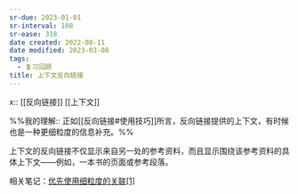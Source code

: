 ```yaml
---
sr-due: 2023-01-01
sr-interval: 108
sr-ease: 318
date created: 2022-08-11
date modified: 2023-03-08
tags:
  - 复习回顾
title: 上下文反向链接
---
```


x:: [[反向链接]] [[上下文]]

%%我的理解:: 正如[[反向链接#使用技巧]]所言，反向链接提供的上下文，有时候也是一种更细粒度的信息补充。%%

上下文的反向链接不仅显示来自另一处的参考资料，而且显示围绕该参考资料的具体上下文——例如，一本书的页面或参考段落。

相关笔记：[优先使用细粒度的关联](https://notes.andymatuschak.org/z68tVM68dEAuH4acs7HY6K76tTVzBdoBGKMZB)[[1]](https://zhuanlan.zhihu.com/p/533878306#ref_1)
